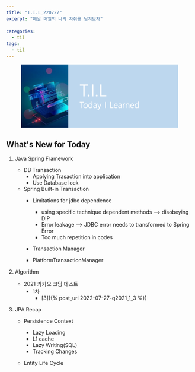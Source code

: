 ```yaml
---
title: "T.I.L_220727"
excerpt: "매일 매일의 나의 자취를 남겨보자"

categories:
  - til
tags:
  - til
---
```

<figure>
    <img src="/assets/images/til_image.png">
</figure>

## What's New for Today   
1. Java Spring Framework
    - DB Transaction
        - Applying Trasaction into application
        - Use Database lock
    - Spring Built-in Transaction
        - Limitations for jdbc dependence
            - using specific technique dependent methods --> disobeying DIP
            - Error leakage --> JDBC error needs to transformed to Spring Error
            - Too much repetition in codes

        - Transaction Manager
        - PlatformTransactionManager
    
2. Algorithm
    - 2021 카카오 코딩 테스트
        - 1차
            - [3]({% post_url 2022-07-27-q2021_1_3 %})      
3. JPA Recap
    - Persistence Context
        - Lazy Loading
        - L1 cache
        - Lazy Writing(SQL)
        - Tracking Changes

    - Entity Life Cycle


       


         


  




